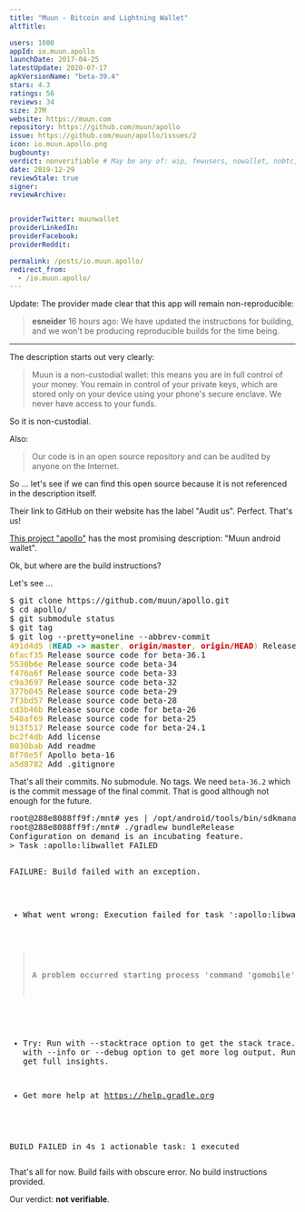 ```yaml
---
title: "Muun - Bitcoin and Lightning Wallet"
altTitle: 

users: 1000
appId: io.muun.apollo
launchDate: 2017-04-25
latestUpdate: 2020-07-17
apkVersionName: "beta-39.4"
stars: 4.3
ratings: 56
reviews: 34
size: 27M
website: https://muun.com
repository: https://github.com/muun/apollo
issue: https://github.com/muun/apollo/issues/2
icon: io.muun.apollo.png
bugbounty: 
verdict: nonverifiable # May be any of: wip, fewusers, nowallet, nobtc, custodial, nosource, nonverifiable, reproducible, bounty, defunct
date: 2019-12-29
reviewStale: true
signer: 
reviewArchive:


providerTwitter: muunwallet
providerLinkedIn: 
providerFacebook: 
providerReddit: 

permalink: /posts/io.muun.apollo/
redirect_from:
  - /io.muun.apollo/
---
```



Update: The provider made clear that this app will remain non-reproducible:

>  **esneider** 16 hours ago: We have updated the instructions for building, and
   we won't be producing reproducible builds for the time being.

--------------------------------------------------------------------------------

The description starts out very clearly:

> Muun is a non-custodial wallet: this means you are in full control of your
  money. You remain in control of your private keys, which are stored only on
  your device using your phone's secure enclave. We never have access to your
  funds.

So it is non-custodial.

Also:

> Our code is in an open source repository and can be audited by anyone on the
  Internet.

So ... let's see if we can find this open source because it is not referenced in
the description itself.

Their link to GitHub on their website has the label "Audit us". Perfect. That's
us!

[This project "apollo"](https://github.com/muun/apollo) has the most promising
description: "Muun android wallet".

Ok, but where are the build instructions?

Let's see ...

<div class="language-plaintext highlighter-rouge">
<div class="highlight">
<pre class="highlight">$ git clone https://github.com/muun/apollo.git
$ cd apollo/
$ git submodule status 
$ git tag
$ git log --pretty=oneline --abbrev-commit
<font color="#C4A000">491d4d5 (</font><font color="#06989A"><b>HEAD -&gt; </b></font><font color="#4E9A06"><b>master</b></font><font color="#C4A000">, </font><font color="#CC0000"><b>origin/master</b></font><font color="#C4A000">, </font><font color="#CC0000"><b>origin/HEAD</b></font><font color="#C4A000">)</font> Release source code for beta-36.2
<font color="#C4A000">6facf35</font> Release source code for beta-36.1
<font color="#C4A000">5530b6e</font> Release source code beta-34
<font color="#C4A000">f476a6f</font> Release source code beta-33
<font color="#C4A000">c9a3697</font> Release source code beta-32
<font color="#C4A000">377b045</font> Release source code beta-29
<font color="#C4A000">7f3bd57</font> Release source code beta-28
<font color="#C4A000">cd3b46b</font> Release source code for beta-26
<font color="#C4A000">548af69</font> Release source code for beta-25
<font color="#C4A000">913f517</font> Release source code for beta-24.1
<font color="#C4A000">bc2f4db</font> Add license
<font color="#C4A000">8030bab</font> Add readme
<font color="#C4A000">8f78e5f</font> Apollo beta-16
<font color="#C4A000">a5d8782</font> Add .gitignore
</pre>
</div>
</div>

That's all their commits. No submodule. No tags.
We need `beta-36.2` which is the commit message of the final commit. That is
good although not enough for the future.

<div class="language-plaintext highlighter-rouge">
<div class="highlight">
<pre class="highlight">root@288e8088ff9f:/mnt# yes | /opt/android/tools/bin/sdkmanager "build-tools;28.0.3"
root@288e8088ff9f:/mnt# ./gradlew bundleRelease
Configuration on demand is an incubating feature.
> Task :apollo:libwallet FAILED

FAILURE: Build failed with an exception.

* What went wrong:
Execution failed for task ':apollo:libwallet'.
> A problem occurred starting process 'command 'gomobile''

* Try:
Run with --stacktrace option to get the stack trace. Run with --info or --debug option to get more log output. Run with --scan to get full insights.

* Get more help at https://help.gradle.org

BUILD FAILED in 4s
1 actionable task: 1 executed
</pre>
</div>
</div>

That's all for now. Build fails with obscure error. No build instructions
provided.

Our verdict: **not verifiable**.
